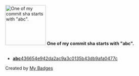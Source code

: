<img src="https://my-badges.github.io/my-badges/abc-commit.png" alt="One of my commit sha starts with &quot;abc&quot;." title="One of my commit sha starts with &quot;abc&quot;." width="128">
<strong>One of my commit sha starts with &quot;abc&quot;.</strong>
<br><br>

- <a href="https://github.com/pfefferle/SemPress/commit/abc436654e942da2ac9a3c0135b43db9afa0477c"><strong>abc</strong>436654e942da2ac9a3c0135b43db9afa0477c</a>


Created by <a href="https://github.com/my-badges/my-badges">My Badges</a>